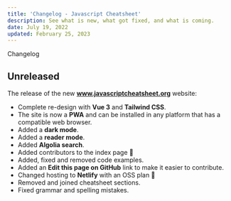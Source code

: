 ```yaml
---
title: 'Changelog - Javascript Cheatsheet'
description: See what is new, what got fixed, and what is coming.
date: July 19, 2022
updated: February 25, 2023
---
```


<base-title :title="frontmatter.title" :description="frontmatter.description">
Changelog
</base-title>

## Unreleased

The release of the new **www.javascriptcheatsheet.org** website:

- Complete re-design with **Vue 3** and **Tailwind CSS**.
- The site is now a **PWA** and can be installed in any platform that has a compatible web browser.
- Added a **dark mode**.
- Added a **reader mode**.
- Added **Algolia search**.
- Added contributors to the index page 🥰
- Added, fixed and removed code examples.
- Added an **Edit this page on GitHub** link to make it easier to contribute.
- Changed hosting to **Netlify** with an OSS plan 🎉
- Removed and joined cheatsheet sections.
- Fixed grammar and spelling mistakes.
